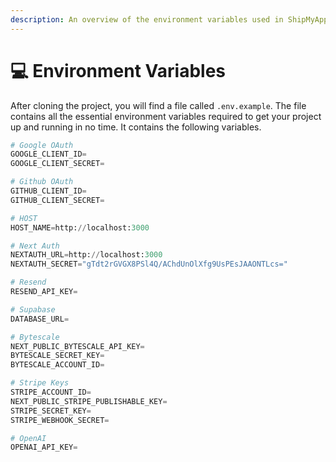 ```yaml
---
description: An overview of the environment variables used in ShipMyApp.
---
```


# 💻 Environment Variables

After cloning the project, you will find a file called `.env.example`. The file contains all the essential environment variables required to get your project up and running in no time. It contains the following variables.

```python
# Google OAuth
GOOGLE_CLIENT_ID=
GOOGLE_CLIENT_SECRET=

# Github OAuth
GITHUB_CLIENT_ID=
GITHUB_CLIENT_SECRET=

# HOST
HOST_NAME=http://localhost:3000

# Next Auth
NEXTAUTH_URL=http://localhost:3000
NEXTAUTH_SECRET="gTdt2rGVGX8PSl4Q/AChdUnOlXfg9UsPEsJAAONTLcs="

# Resend
RESEND_API_KEY=

# Supabase
DATABASE_URL=

# Bytescale
NEXT_PUBLIC_BYTESCALE_API_KEY=
BYTESCALE_SECRET_KEY=
BYTESCALE_ACCOUNT_ID=

# Stripe Keys
STRIPE_ACCOUNT_ID=
NEXT_PUBLIC_STRIPE_PUBLISHABLE_KEY=
STRIPE_SECRET_KEY=
STRIPE_WEBHOOK_SECRET=

# OpenAI
OPENAI_API_KEY=
```
